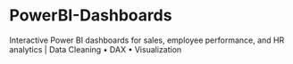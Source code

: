 # PowerBI-Dashboards
Interactive Power BI dashboards for sales, employee performance, and HR analytics | Data Cleaning • DAX • Visualization
